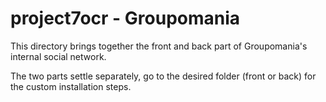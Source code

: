 # project7ocr - Groupomania

This directory brings together the front and back part of Groupomania's internal social network.

The two parts settle separately, go to the desired folder (front or back) for the custom installation steps.
